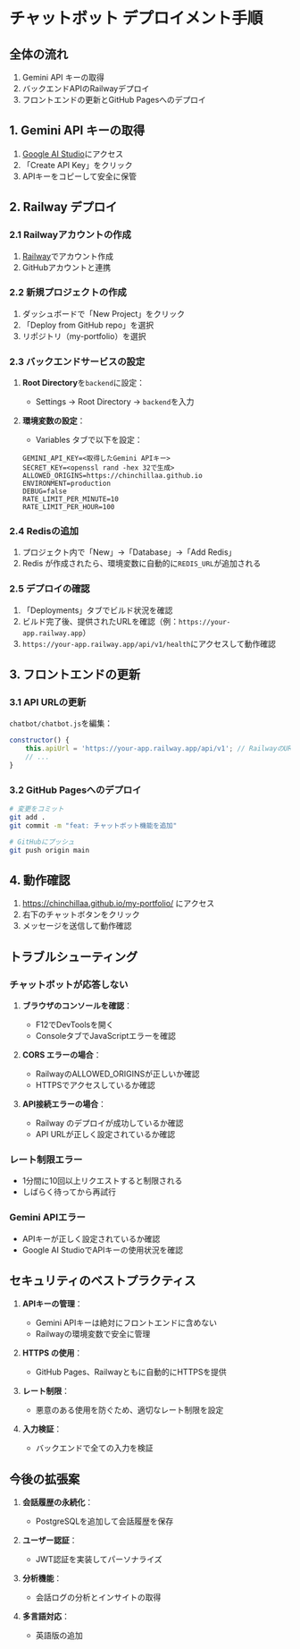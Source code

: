 # チャットボット デプロイメント手順

## 全体の流れ

1. Gemini API キーの取得
2. バックエンドAPIのRailwayデプロイ
3. フロントエンドの更新とGitHub Pagesへのデプロイ

## 1. Gemini API キーの取得

1. [Google AI Studio](https://makersuite.google.com/app/apikey)にアクセス
2. 「Create API Key」をクリック
3. APIキーをコピーして安全に保管

## 2. Railway デプロイ

### 2.1 Railwayアカウントの作成

1. [Railway](https://railway.app)でアカウント作成
2. GitHubアカウントと連携

### 2.2 新規プロジェクトの作成

1. ダッシュボードで「New Project」をクリック
2. 「Deploy from GitHub repo」を選択
3. リポジトリ（my-portfolio）を選択

### 2.3 バックエンドサービスの設定

1. **Root Directory**を`backend`に設定：
   - Settings → Root Directory → `backend`を入力

2. **環境変数の設定**：
   - Variables タブで以下を設定：
   ```
   GEMINI_API_KEY=<取得したGemini APIキー>
   SECRET_KEY=<openssl rand -hex 32で生成>
   ALLOWED_ORIGINS=https://chinchillaa.github.io
   ENVIRONMENT=production
   DEBUG=false
   RATE_LIMIT_PER_MINUTE=10
   RATE_LIMIT_PER_HOUR=100
   ```

### 2.4 Redisの追加

1. プロジェクト内で「New」→「Database」→「Add Redis」
2. Redis が作成されたら、環境変数に自動的に`REDIS_URL`が追加される

### 2.5 デプロイの確認

1. 「Deployments」タブでビルド状況を確認
2. ビルド完了後、提供されたURLを確認（例：`https://your-app.railway.app`）
3. `https://your-app.railway.app/api/v1/health`にアクセスして動作確認

## 3. フロントエンドの更新

### 3.1 API URLの更新

`chatbot/chatbot.js`を編集：

```javascript
constructor() {
    this.apiUrl = 'https://your-app.railway.app/api/v1'; // RailwayのURLに更新
    // ...
}
```

### 3.2 GitHub Pagesへのデプロイ

```bash
# 変更をコミット
git add .
git commit -m "feat: チャットボット機能を追加"

# GitHubにプッシュ
git push origin main
```

## 4. 動作確認

1. https://chinchillaa.github.io/my-portfolio/ にアクセス
2. 右下のチャットボタンをクリック
3. メッセージを送信して動作確認

## トラブルシューティング

### チャットボットが応答しない

1. **ブラウザのコンソールを確認**：
   - F12でDevToolsを開く
   - ConsoleタブでJavaScriptエラーを確認

2. **CORS エラーの場合**：
   - RailwayのALLOWED_ORIGINSが正しいか確認
   - HTTPSでアクセスしているか確認

3. **API接続エラーの場合**：
   - Railway のデプロイが成功しているか確認
   - API URLが正しく設定されているか確認

### レート制限エラー

- 1分間に10回以上リクエストすると制限される
- しばらく待ってから再試行

### Gemini APIエラー

- APIキーが正しく設定されているか確認
- Google AI StudioでAPIキーの使用状況を確認

## セキュリティのベストプラクティス

1. **APIキーの管理**：
   - Gemini APIキーは絶対にフロントエンドに含めない
   - Railwayの環境変数で安全に管理

2. **HTTPS の使用**：
   - GitHub Pages、Railwayともに自動的にHTTPSを提供

3. **レート制限**：
   - 悪意のある使用を防ぐため、適切なレート制限を設定

4. **入力検証**：
   - バックエンドで全ての入力を検証

## 今後の拡張案

1. **会話履歴の永続化**：
   - PostgreSQLを追加して会話履歴を保存

2. **ユーザー認証**：
   - JWT認証を実装してパーソナライズ

3. **分析機能**：
   - 会話ログの分析とインサイトの取得

4. **多言語対応**：
   - 英語版の追加